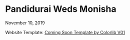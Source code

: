 # Pandidurai Weds Monisha
November 10, 2019

Website Template: [Coming Soon Template by Colorlib V01](https://colorlib.com/wp/free-under-construction-templates)
